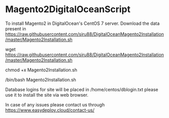 # Magento2DigitalOceanScript

To install Magento2 in DigitalOcean's CentOS 7 server. Download the data present in https://raw.githubusercontent.com/siru88/DigitalOceanMagento2Installation/master/Magento2Installation.sh

wget https://raw.githubusercontent.com/siru88/DigitalOceanMagento2Installation/master/Magento2Installation.sh


chmod +x Magento2Installation.sh


/bin/bash Magento2Installation.sh

Database logins for site will be placed in /home/centos/dblogin.txt please use it to install the site via web browser.

In case of any issues please contact us through https://www.easydeploy.cloud/contact-us/ 
